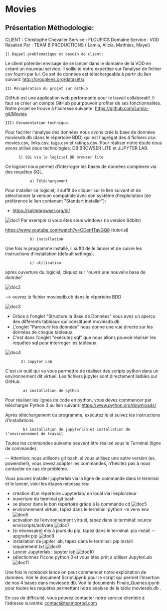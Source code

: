 # Movies


## Présentation Méthodologie:

CLIENT : Christophe Chevalier
Service : FLOUPICS
Domaine Service  : VOD
Résalisé Par : TEAM B PRODUCTIONS ( Lamia, Alicia, Matthias, Mayel)

    I) Rappel problématique et besoin de client:
Le client potentiel envisage de se lancer dans le domaine de la VOD en créant un nouveau service.
Il sollicite notre expertise sur l’analyse de fichier csv fourni par lui.
Ce set de données est téléchargeable à partir du lien suivant: <http://grouplens.org/datasets/>.
    
    II) Récupération du projet sur GitHub

GitHub est une application web performante pour le travail collaboratif.
Il faut se créer un compte GitHub pour pouvoir profiter de ses fonctionnalités.
Notre projet se trouve à l'adresse suivante:
https://github.com/Lamia-git/Movies

    III) Documentation technique.

Pour faciliter l'analyse des données nous avons créé la base de données moviesdb.db (dans le répertoire BDD) qui est l'agrégat des 4 fichiers csv: movies.csv, links.csv, tags.csv et ratings.csv.
Pour réaliser notre étude nous avons utilisé deux technologies: DB BROWSER LITE et JUPYTER LAB.

          1) SQL via le logiciel DB browser lite

Ce logiciel nous permet d'interroger les bases de données complexes via des requêtes SQL.

               a) Téléchargement

Pour installer ce logiciel, il suffit de cliquer sur le lien suivant et de sélectionner la version compatible avec son système d'exploitation (de préférence le lien contenant "Standart installer"):
- https://sqlitebrowser.org/dl/

![doc1](images_readme/doctechinsta1.png)
Par exemple si vous êtes sous  windows (la version 64bits)

https://www.youtube.com/watch?v=CDen1TavGQ8 (tutorial)

               b) installation

Une fois le programme installé, il suffit de le lancer et de suivre les instructions d'installation (default settings).

               c) utilisation

après ouverture du logiciel, cliquez sur "ouvrir une nouvelle base de donnée"

![doc2](images_readme/doctechinsta2.png)

--> ouvrez le fichier moviesdb.db dans le répertoire BDD

![doc3](images_readme/doctechinsta3.png)

   - Grâce à l'onglet "Structure la Base de Données" vous avez un aperçu des différents tableaux qui constituent moviesdb.db
   - L'onglet "Parcourir les données" nous donne une vue directe sur les données de chaque tableaux.
   - C'est dans l'onglet "exécutez sql" que nous allons pouvoir réaliser les requêtes sql pour interroger les tableaux.
   
![doc4](images_readme/doctechinsta4.png)

           2) Jupyter Lab         

C'est un outil qui va vous permettre de réaliser des scripts python dans un environnement dit virtuel.
Les fichiers jupyter sont directement lisibles sur GitHub.

            a) installation de python

Pour réaliser les lignes de code en python, vous devez commencer par télécharger Python 3 au lien suivant:
https://www.python.org/downloads/

Après téléchargement du programme, exécutez le et suivez les instructions d’installations.

            b) installation de jupyterlab et installation de l’environnement de travail

Toutes les commandes suivante peuvent être réalisé sous le Terminal (ligne de commande).

-- Attention: nous utilisons git bash, si vous utilisez une autre version (ex. powershell), vous devez adapter les commandes, n’hésitez pas à nous contacter en cas de problème.          

Vous pouvez installer jupyterlab via la ligne de commande dans le terminal et le lancer, voici les étapes nécessaires:

 - création d’un répertoire Jupyterlab/ en local via l’explorateur
 - ouverture du terminal git bash
 - se placer dans le bon répertoire grâce à la commande cd
 ![doc5](images_readme/doctechinsta5.png)
 - environnement virtuel, tapez dans le terminal: python -m venv env 
 ![doc6](images_readme/doctechinsta6.png)
 - activation de l’environnement virtuel, tapez dans le terminal: source env/scripts/activate
 ![doc7](images_readme/doctechinsta7.png)
 - (si nécessaire) mis à jours du pip, tapez dans le terminal: pip install --upgrade pip
 ![doc8](images_readme/doctechinsta8.png)
 - installation de jupiter lab, tapez dans le terminal: pip install requirement.txt
 ![doc9](images_readme/doctechinsta9.png)
 - Lancer Jupyterlab : jupyter lab
 ![doc10](images_readme/doctechinsta10.png)
 - sélectionnez l'icone python 3 et vous êtes prêt à utiliser JupyterLab
 ![doc11](images_readme/doctechinsta11.png)
 
Une fois le notebook lancé on peut commencer notre exploitation de données. 
Voir le document Script.ipynb pour le script qui permet l’insertion de nos 4 bases dans moviesdb.db. 
Voir le documents Finale_Queries.ipynb pour toutes les requêtes permettant notre analyse de la table moviesdb.db . 

En cas de difficulté, vous pouvez contacter notre service clientèle à l’adresse suivante: contact@teambprod.com 










